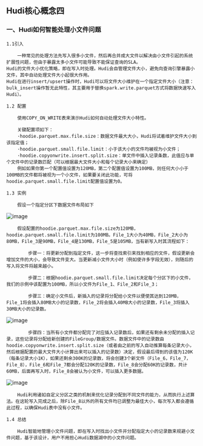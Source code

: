 ## Hudi核心概念四

### 一、Hudi如何智能处理小文件问题

    1.1引入
    
        一种常见的处理方法先写入很多小文件，然后再合并成大文件以解决由小文件引起的系统扩展性问题，但由于暴露太多小文件可能导致不能保证查询的SLA。
    Hudi的文件大小优化策略，即在写入时处理。Hudi会自管理文件大小，避免向查询引擎暴露小文件，其中自动处理文件大小起很大作用。
    Hudi在进行insert/upsert操作时，Hudi可以将文件大小维护在一个指定文件大小（注意：bulk_insert操作暂无此特性，其主要用于替换spark.write.parquet方式将数据快速写入Hudi）。
    
    1.2 配置
    
        使用COPY_ON_WRITE表来演示Hudi如何自动处理文件大小特性。
        
        关键配置项如下：  
        ·hoodie.parquet.max.file.size：数据文件最大大小，Hudi将试着维护文件大小到该指定值；
        ·hoodie.parquet.small.file.limit：小于该大小的文件均被视为小文件；
        ·hoodie.copyonwrite.insert.split.size：单文件中插入记录条数，此值应与单个文件中的记录数匹配（可以根据最大文件大小和每个记录大小来确定）
        例如如果你第一个配置值设置为120MB，第二个配置值设置为100MB，则任何大小小于100MB的文件都将被视为一个小文件，如果要关闭此功能，可将hoodie.parquet.small.file.limit配置值设置为0。
        
    1.3 实例
    
        假设一个指定分区下数据文件布局如下
 
![image](https://github.com/Tandoy/Bigdata-learn/blob/master/Hudi/images/Hudi%E4%B8%80%E4%B8%AA%E6%8C%87%E5%AE%9A%E5%88%86%E5%8C%BA%E4%B8%8B%E6%95%B0%E6%8D%AE%E6%96%87%E4%BB%B6%E5%B8%83%E5%B1%80%E5%AE%9E%E4%BE%8B%E4%B8%80.png)
       

        假设配置的hoodie.parquet.max.file.size为120MB，hoodie.parquet.small.file.limit为100MB。File_1大小为40MB，File_2大小为80MB，File_3是90MB，File_4是130MB，File_5是105MB，当有新写入时其流程如下：
        
            步骤一：将更新分配到指定文件，这一步将查找索引来找到相应的文件，假设更新会增加文件的大小，会导致文件变大。当更新减小文件大小时（例如使许多字段无效），则随后的写入将文件将越来越小。
            
            步骤二：根据hoodie.parquet.small.file.limit决定每个分区下的小文件，我们的示例中该配置为100MB，所以小文件为File_1、File_2和File_3；
            
            步骤三：确定小文件后，新插入的记录将分配给小文件以便使其达到120MB，File_1将会插入80MB大小的记录数，File_2将会插入40MB大小的记录数，File_3将插入30MB大小的记录数。
            
![image](https://github.com/Tandoy/Bigdata-learn/blob/master/Hudi/images/Hudi%E4%B8%80%E4%B8%AA%E6%8C%87%E5%AE%9A%E5%88%86%E5%8C%BA%E4%B8%8B%E6%95%B0%E6%8D%AE%E6%96%87%E4%BB%B6%E5%B8%83%E5%B1%80%E5%AE%9E%E4%BE%8B%E4%BA%8C.png)

            步骤四：当所有小文件都分配完了对应插入记录数后，如果还有剩余未分配的插入记录，这些记录将分配给新创建的FileGroup/数据文件。数据文件中的记录数由hoodie.copyonwrite.insert.split.size（或者由之前的写入自动推算每条记录大小，然后根据配置的最大文件大小计算出来可以插入的记录数）决定，假设最后得到的该值为120K（每条记录大小1K），如果还剩余300K的记录数，将会创建3个新文件（File_6，File_7，File_8），File_6和File_7都会分配120K的记录数，File_8会分配60K的记录数，共计60MB，后面再写入时，File_8会被认为小文件，可以插入更多数据。
            
![image](https://github.com/Tandoy/Bigdata-learn/blob/master/Hudi/images/Hudi%E4%B8%80%E4%B8%AA%E6%8C%87%E5%AE%9A%E5%88%86%E5%8C%BA%E4%B8%8B%E6%95%B0%E6%8D%AE%E6%96%87%E4%BB%B6%E5%B8%83%E5%B1%80%E5%AE%9E%E4%BE%8B%E4%B8%89.png)
    
        Hudi利用诸如自定义分区之类的机制来优化记录分配到不同文件的能力，从而执行上述算法。在这轮写入完成之后，除File_8以外的所有文件均已调整为最佳大小，每次写入都会遵循此过程，以确保Hudi表中没有小文件。
        
    1.4 总结
    
        Hudi智能地管理小文件问题，即在写入时找出小文件并分配指定大小的记录数来规避小文件问题，基于该设计，用户不用担心Hudi数据湖中的小文件问题。
    
        